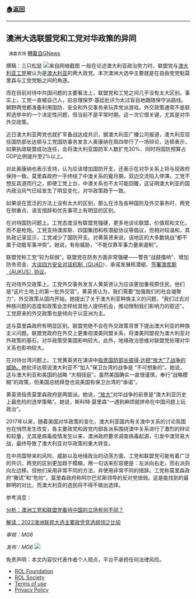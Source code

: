 ###  [:house:返回](README.md)
---


## 澳洲大选联盟党和工党对华政策的异同
` 澳喜农场` [轉載自GNews](https://gnews.org/zh-hans/2532703/)

撰稿：三只松鼠
 ![](https://assets.gnews.org/wp-content/uploads/2022/05/67B80461-A1AE-47B6-A0BD-D1FBC46705A3.jpeg)来自网络截图 
一般在论述澳大利亚政治势力时，联盟党与[澳大利亚工党](https://zh.wikipedia.org/wiki/%25E6%25BE%25B3%25E5%25A4%25A7%25E5%2588%25A9%25E4%25BA%259E%25E5%25B7%25A5%25E9%25BB%25A8)被认为是[澳大利亚](https://zh.wikipedia.org/wiki/%25E6%25BE%25B3%25E5%25A4%25A7%25E5%2588%25A9%25E4%25BA%259E)的两大政党。本次澳洲大选中主要就是在自由党党魁莫里森与工党党魁之间的角逐。
 
而在目前对待中共国问题的主要看法上，联盟党和工党之间几乎没有太大区别。事实上，工党一直被自己人，前总理保罗·基廷批评为太过盲目地跟随保守派路线。朝野两党都准备利用国防、安全和外交事务来玩弄党派游戏。外交政策通常不是联邦选举中的一个决定性问题，但当前不是平常时期。这一次它很关键，尤其是对华外交政策。
 
近日澳大利亚两党也就扩军备战达成共识，据澳大利亚广播公司报道，澳大利亚现任国防部长达顿与工党国防事务发言人奥康纳在周四举行了一场辩论，达顿表示，如果执政联盟成功连任，会将澳大利亚国防军人数扩充30%、同时将国防预算占GDP比例提升至2%以上。
 
对此奥康纳也表示支持，认为应该增加国防开支，还表示在对华关系上将与现政府保持一致。莫里森政府一手终结了中澳关系的蜜月期，双边交流陷入停滞。工党不想反其道而行之，即便工党上台，中澳关系也不太可能回暖，这证明澳大利亚的国内政治风气已经发生了明显变化，对华政策趋于一致。
 
如果说在宽泛的方法上没有太大的区别，那么在涉及各种国防及外交事务时，两党在侧重点、语言措辞和优先事项上有明显的区别。
 
在对待国防问题上。工党态度没有联盟党强硬，更多地谈论联盟、价值观和文化，而不是枪炮。工党支持澳库斯、四国集团和核潜艇协议等倡议，但相对较温和，其执政记录显示，工党减少了国防开支。对黄英贤来说，该地区的大多数挑战“都不属于动能军事冲突”。她说，有些威胁，“不能仅靠军事力量来遏制”。
 
联盟党称工党“较为软弱”。联盟党在防务方面非常强硬——警告“战鼓擂响”、增加防务资金、[大谈四方安全对话机制（QUAD](https://www.abc.net.au/news/2022-02-11/quad-melbourne-meeting/100823866)）、承诺发展核潜艇、[签署澳库斯（AUKUS）协议](https://www.abc.net.au/news/2021-09-18/australia-nuclear-submarine-deal-aukus-change-relationship-world/100471990)。
 
在对待外交政策上。工党外交事务发言人黄英贤认为应该更加重视原住民，他们是“这片土地上的第一批外交官”。黄英贤认为，我们需要“加强我们的社会凝聚力”，外交政策从国内开始。她提出了关于澳大利亚种族主义的问题，“我们过去对种族问题的态度和政策会怎样给其他人提供机会，推动限制我们影响力的叙述”。工党原来的外交政策也是倾向于以亚洲为主。
 
这与莫里森政府有明显区别。联盟党绝不会在外交政策背景下提出澳大利亚的种族主义问题。联盟党政府在外交上更重视澳美同盟关系，将澳美同盟视为澳大利亚对外政策的基石，对华政策受美国影响较大。此外，地缘政治思维对联盟党处理对华关系也影响较大。
 
在对待台湾问题上。工党黄英贤在演讲中[指责国防部长彼得·达顿“放大”了战争的威胁。](https://www.abc.net.au/news/2021-11-23/penny-wong-accuse-government-amping-up-china-threat/100641630)她批评达顿说澳大利亚不“加入”保卫台湾的战争是 “不可想象的”。她说，这与澳大利亚和美国的战略 “大相径庭”。虽然美国确实一直很谨慎，奉行“战略模糊”的政策，但美国总统拜登也说美国有保卫台湾的“承诺”。
 
黄英贤指责莫里森政府是两面派。她说，[“放大”](https://www.abc.net.au/news/2021-11-23/penny-wong-accuse-government-amping-up-china-threat/100641630)对华战争的前景是“澳大利亚历史上最危险的选举策略”。她说，斯科特·莫里森“一遇到麻烦就拼命在中国问题上玩政治”。
 
2017年以来，随着美国对华政策的变化，澳大利亚国内有关澳中关系的讨论氛围也在悄然发生改变，各主要政党和政党内部各派系围绕澳中关系进行了激烈的辩论和较量，尤其是病毒疫情发生以来，澳洲政府要求调查病毒起源，引发中澳贸易大战，最终导致了澳大利亚对华政策的重大转变。
 
在中共国带来的风险、威胁以及地缘政治的动荡方面，工党和联盟党可能有着广泛的共识。两党的区别更加趋于模糊，用一句话来形容便是：左派向右走，而右派则向左边移。但他们采用非常不同的方法，并使用非常不同的措辞。工党称莫里森政府“撒谎”和“危险”。莫里森政府称阿尔巴尼斯领导的反对党很弱。这是能找到的最鲜明的对比，而澳大利亚的选民将不得不做出选择。
 
参考消息：
 
[分析：澳洲工党和联盟党看待中国的立场有何不同？](https://www.abc.net.au/chinese/2022-02-21/china-national-security-coalition-labor-politics-language/100848824)
 
[解读：2022澳洲联邦大选主要政党竞选纲领之比较](https://www.abc.net.au/chinese/2022-05-03/federal-election-liberal-labor-nationals-greens-policy-positions/101026994)
 
*审核：MG6*
 
*发布：MG6*
 ![](https://assets.gnews.org/wp-content/uploads/2022/05/HA-3.jpg) 

免责声明：本文内容仅代表作者个人观点，平台不承担任何法律风险。
  
- [ROL Foundation](https://rolfoundation.org/)
- [ROL Society](https://rolsociety.org/)
- [Terms of use](https://gnews.org/terms-of-use-3/)
- [Privacy Policy](https://gnews.org/privacy-policy/)
